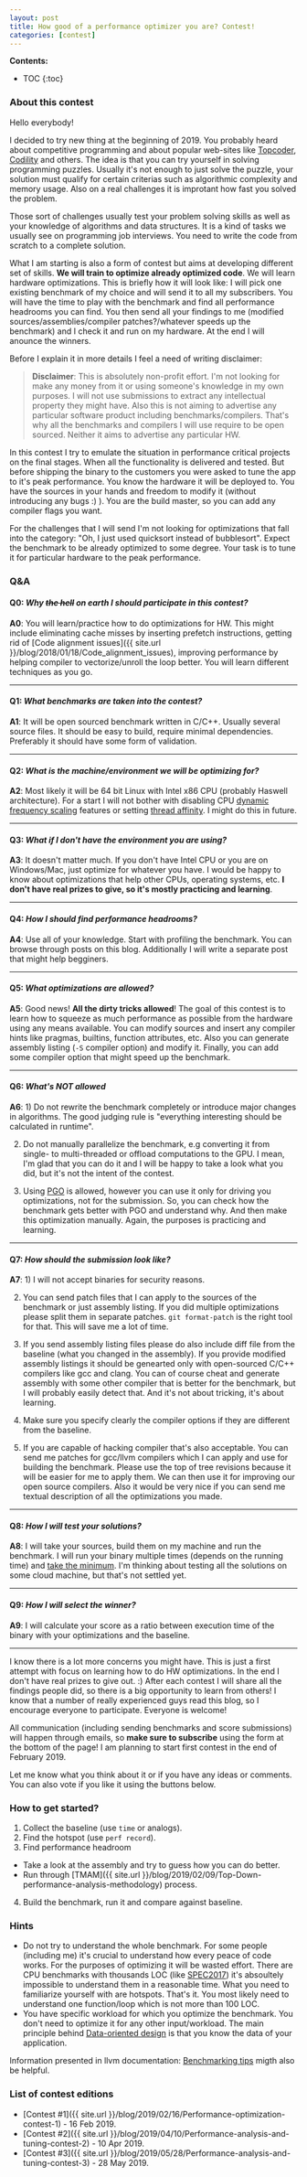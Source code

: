 ```yaml
---
layout: post
title: How good of a performance optimizer you are? Contest!
categories: [contest]
---
```


**Contents:**
* TOC
{:toc}

### About this contest

Hello everybody!

I decided to try new thing at the beginning of 2019. You probably heard about competitive programming and about popular web-sites like [Topcoder](https://www.topcoder.com/), [Codility](https://www.codility.com/) and others. The idea is that you can try yourself in solving programming puzzles. Usually it's not enough to just solve the puzzle, your solution must qualify for certain criterias such as algorithmic complexity and memory usage. Also on a real challenges it is improtant how fast you solved the problem.

Those sort of challenges usually test your problem solving skills as well as your knowledge of algorithms and data structures. It is a kind of tasks we usually see on programming job interviews. You need to write the code from scratch to a complete solution. 

What I am starting is also a form of contest but aims at developing different set of skills. **We will train to optimize already optimized code**. We will learn hardware optimizations. This is briefly how it will look like: I will pick one existing benchmark of my choice and will send it to all my subscribers. You will have the time to play with the benchmark and find all performance headrooms you can find. You then send all your findings to me (modified sources/assemblies/compiler patches?/whatever speeds up the benchmark) and I check it and run on my hardware. At the end I will anounce the winners.

Before I explain it in more details I feel a need of writing disclaimer:

> __Disclaimer__: This is absolutely non-profit effort. I'm not looking for make any money from it or using someone's knowledge in my own purposes. I will not use submissions to extract any intellectual property they might have. Also this is not aiming to advertise any particular software product including benchmarks/compilers. That's why all the benchmarks and compilers I will use require to be open sourced. Neither it aims to advertise any particular HW.

In this contest I try to emulate the situation in performance critical projects on the final stages. When all the functionality is delivered and tested. But before shipping the binary to the customers you were asked to tune the app to it's peak performance. You know the hardware it will be deployed to. You have the sources in your hands and freedom to modify it (without introducing any bugs :) ). You are the build master, so you can add any compiler flags you want. 

For the challenges that I will send I'm not looking for optimizations that fall into the category: "Oh, I just used quicksort instead of bubblesort". Expect the benchmark to be already optimized to some degree. Your task is to tune it for particular hardware to the peak performance.

### Q&A

#### Q0: *Why ~~the hell~~ on earth I should participate in this contest?*

**A0**: You will learn/practice how to do optimizations for HW. This might include eliminating cache misses by inserting prefetch instructions, getting rid of [Code alignment issues]({{ site.url }}/blog/2018/01/18/Code_alignment_issues), improving performance by helping compiler to vectorize/unroll the loop better. You will learn different techniques as you go.

------
#### Q1: *What benchmarks are taken into the contest?*

**A1**: It will be open sourced benchmark written in C/C++. Usually several source files. It should be easy to build, require minimal dependencies. Preferably it should have some form of validation.

------
#### Q2: *What is the machine/environment we will be optimizing for?*

**A2**: Most likely it will be 64 bit Linux with Intel x86 CPU (probably Haswell architecture). For a start I will not bother with disabling CPU [dynamic frequency scaling](https://en.wikipedia.org/wiki/Dynamic_frequency_scaling) features or setting [thread affinity](https://en.wikipedia.org/wiki/Processor_affinity). I might do this in future.

------
#### Q3: *What if I don't have the environment you are using?*

**A3**: It doesn't matter much. If you don't have Intel CPU or you are on Windows/Mac, just optimize for whatever you have. I would be happy to know about optimizations that help other CPUs, operating systems, etc.
**I don't have real prizes to give, so it's mostly practicing and learning**.

------
#### Q4: *How I should find performance headrooms?*

**A4**: Use all of your knowledge. Start with profiling the benchmark. You can browse through posts on this blog. Additionally I will write a separate post that might help begginers.

------
#### Q5: *What optimizations are allowed?*

**A5**: Good news! **All the dirty tricks allowed**! The goal of this contest is to learn how to squeeze as much performance as possible from the hardware using any means available. You can modify sources and insert any compiler hints like pragmas, builtins, function attributes, etc. Also you can generate assembly listing (`-S` compiler option) and modify it. Finally, you can add some compiler option that might speed up the benchmark.

------
#### Q6: *What's NOT allowed*

**A6**: 1) Do not rewrite the benchmark completely or introduce major changes in algorithms. The good judging rule is "everything interesting should be calculated in runtime".

2) Do not manually parallelize the benchmark, e.g converting it from single- to multi-threaded or offload computations to the GPU. I mean, I'm glad that you can do it and I will be happy to take a look what you did, but it's not the intent of the contest.

3) Using [PGO](https://en.wikipedia.org/wiki/Profile-guided_optimization) is allowed, however you can use it only for driving you optimizations, not for the submission. So, you can check how the benchmark gets better with PGO and understand why. And then make this optimization manually. Again, the purposes is practicing and learning.

------
#### Q7: *How should the submission look like?*

**A7**: 1) I will not accept binaries for security reasons.

2) You can send patch files that I can apply to the sources of the benchmark or just assembly listing. If you did multiple optimizations please split them in separate patches. `git format-patch` is the right tool for that. This will save me a lot of time.

3) If you send assembly listing files please do also include diff file from the baseline (what you changed in the assembly). If you provide modified assembly listings it should be genearted only with open-sourced C/C++ compilers like gcc and clang. You can of course cheat and generate assembly with some other compiler that is better for the benchmark, but I will probably easily detect that. And it's not about tricking, it's about learning.

4) Make sure you specify clearly the compiler options if they are different from the baseline.

5) If you are capable of hacking compiler that's also acceptable. You can send me patches for gcc/llvm compilers which I can apply and use for building the benchmark. Please use the top of tree revisions because it will be easier for me to apply them. We can then use it for improving our open source compilers. Also it would be very nice if you can send me textual description of all the optimizations you made.

------
#### Q8: *How I will test your solutions?*

**A8**: I will take your sources, build them on my machine and run the benchmark. I will run your binary multiple times (depends on the running time) and [take the minimum](http://blog.kevmod.com/2016/06/benchmarking-minimum-vs-average/). I'm thinking about testing all the solutions on some cloud machine, but that's not settled yet. 

------
#### Q9: *How I will select the winner?*

**A9**: I will calculate your score as a ratio between execution time of the binary with your optimizations and the baseline.

------
I know there is a lot more concerns you might have. This is just a first attempt with focus on learning how to do HW optimizations. In the end I don't have real prizes to give out. :) After each contest I will share all the findings people did, so there is a big opportunity to learn from others! I know that a number of really experienced guys read this blog, so I encourage everyone to participate. Everyone is welcome!

All communication (including sending benchmarks and score submissions) will happen through emails, so **make sure to subscribe** using the form at the bottom of the page! I am planning to start first contest in the end of February 2019.

Let me know what you think about it or if you have any ideas or comments. You can also vote if you like it using the buttons below.

### How to get started?

1. Collect the baseline (use `time` or analogs).
2. Find the hotspot (use `perf record`).
3. Find performance headroom
  * Take a look at the assembly and try to guess how you can do better.
  * Run through [TMAM]({{ site.url }}/blog/2019/02/09/Top-Down-performance-analysis-methodology) process.
4. Build the benchmark, run it and compare against baseline.

### Hints

- Do not try to understand the whole benchmark. For some people (including me) it's crucial to understand how every peace of code works. For the purposes of optimizing it will be wasted effort. There are CPU benchmarks with thousands LOC (like [SPEC2017](http://spec.org/cpu2017/)) it's absoultely impossible to understand them in a reasonable time. What you need to familiarize yourself with are hotspots. That's it. You most likely need to understand one function/loop which is not more than 100 LOC.
- You have specific workload for which you optimize the benchmark. You don't need to optimize it for any other input/workload. The main principle behind [Data-oriented design](https://en.wikipedia.org/wiki/Data-oriented_design) is that you know the data of your application.

Information presented in llvm documentation: [Benchmarking tips](https://llvm.org/docs/Benchmarking.html) migth also be helpful.

### List of contest editions

- [Contest #1]({{ site.url }}/blog/2019/02/16/Performance-optimization-contest-1) - 16 Feb 2019.
- [Contest #2]({{ site.url }}/blog/2019/04/10/Performance-analysis-and-tuning-contest-2) - 10 Apr 2019.
- [Contest #3]({{ site.url }}/blog/2019/05/28/Performance-analysis-and-tuning-contest-3) - 28 May 2019.
